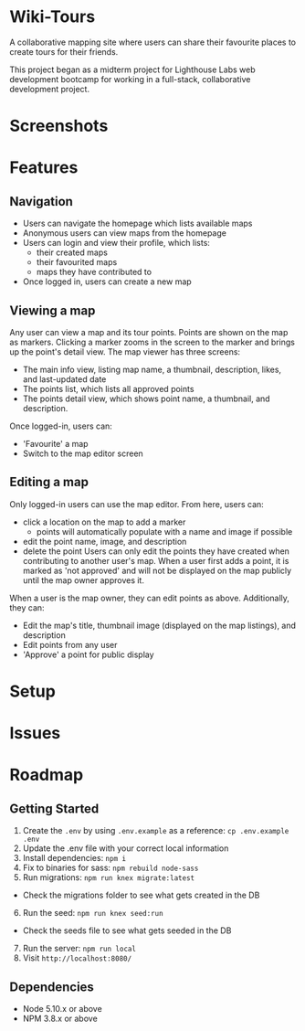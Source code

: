# Wiki-Tours
A collaborative mapping site where users can share their favourite places to create tours for their friends.

This project began as a midterm project for Lighthouse Labs web development bootcamp for working in a full-stack, collaborative development project.

# Screenshots

# Features
## Navigation
- Users can navigate the homepage which lists available maps
- Anonymous users can view maps from the homepage
- Users can login and view their profile, which lists:
  - their created maps
  - their favourited maps
  - maps they have contributed to
- Once logged in, users can create a new map

## Viewing a map
Any user can view a map and its tour points. Points are shown on the map as markers. Clicking a marker zooms in the screen to the marker and brings up the point's detail view.
The map viewer has three screens:
- The main info view, listing map name, a thumbnail, description, likes, and last-updated date
- The points list, which lists all approved points
- The points detail view, which shows point name, a thumbnail, and description. 

Once logged-in, users can:
- 'Favourite' a map
- Switch to the map editor screen

## Editing a map
Only logged-in users can use the map editor. From here, users can:
- click a location on the map to add a marker
  - points will automatically populate with a name and image if possible
- edit the point name, image, and description
- delete the point
Users can only edit the points they have created when contributing to another user's map. When a user first adds a point, it is marked as 'not approved' and will not be displayed on the map publicly until the map owner approves it.

When a user is the map owner, they can edit points as above. Additionally, they can:
- Edit the map's title, thumbnail image (displayed on the map listings), and description
- Edit points from any user
- 'Approve' a point for public display

# Setup

# Issues

# Roadmap


## Getting Started

1. Create the `.env` by using `.env.example` as a reference: `cp .env.example .env`
2. Update the .env file with your correct local information
3. Install dependencies: `npm i`
4. Fix to binaries for sass: `npm rebuild node-sass`
5. Run migrations: `npm run knex migrate:latest`
  - Check the migrations folder to see what gets created in the DB
6. Run the seed: `npm run knex seed:run`
  - Check the seeds file to see what gets seeded in the DB
7. Run the server: `npm run local`
8. Visit `http://localhost:8080/`

## Dependencies

- Node 5.10.x or above
- NPM 3.8.x or above
